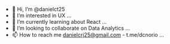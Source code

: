 - 👋 Hi, I’m @danielct25
- 👀 I’m interested in UX ...
- 🌱 I’m currently learning about React ...
- 💞️ I’m looking to collaborate on Data Analytics ...
- 📫 How to reach me danielcrj25@gmail.com - t.me/dcnorio ...

<!---
danielct25/danielct25 is a ✨ special ✨ repository because its `README.md` (this file) appears on your GitHub profile.
You can click the Preview link to take a look at your changes.
--->

